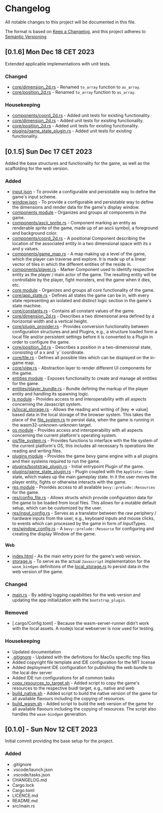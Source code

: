 # Changelog

All notable changes to this project will be documented in this file.

The format is based on [Keep a Changelog](https://keepachangelog.com/en/1.0.0/),
and this project adheres to [Semantic Versioning](https://semver.org/spec/v2.0.0.html).

## [0.1.6] Mon Dec 18 CET 2023

Extended applicable implementations with unit tests.

### Changed

* [core/dimension_2d.rs](src/core/dimension_2d.rs) - Renamed `to_array` function to `as_array`.
* [core/position_2d.rs](src/core/position_2d.rs) - Renamed `to_array` function to `as_array`.


### Housekeeping

* [components/coord_2d.rs](src/components/coord_2d.rs) - Added unit tests for existing functionality.
* [core/dimension_2d.rs](src/core/dimension_2d.rs) - Added unit tests for existing functionality.
* [core/position_2d.rs](src/core/position_2d.rs) - Added unit tests for existing functionality.
* [plugins/game_state_plugin.rs](src/plugins/game_state_plugin.rs) - Added unit tests for existing functionality.


## [0.1.5] Sun Dec 17 CET 2023

Added the base structures and functionality for the game, as well as the scaffolding for the web version.

### Added

* [input.json](config/input.json) - To provide a configurable and persistable way to define the game's input scheme.
* [window.json](config/window.json) - To provide a configurable and persistable way to define the dimensions and render
data for the game's display window.
* [components module](src/components/mod.rs) - Organizes and groups all components in the game.
* [components/ascii_sprite.rs](src/components/ascii_sprite.rs) - Component marking an entity as renderable sprite
of the game, made up of an ascii symbol, a foreground and background color.
* [components/coord_2d.rs](src/components/coord_2d.rs) - A positional Component describing the location 
of the associated entity in a two dimensional space with its x and y values.
* [components/game_map.rs](src/components/game_map.rs) - A map making up a level of the game, which the player 
can traverse and explore. It is made up of a linear vector of tiles in which the different entities of the reside in.
* [components/player.rs](src/components/player.rs) - Marker Component used to identify respective entity as the
player / main actor of the game. The resulting entity will be controllable by the player, fight monsters, 
end the game when it dies, etc.
* [core module](src/core/mod.rs) - Organizes and groups all core functionality of the game.
* [core/app_state.rs](src/core/app_state.rs) - Defines all states the game can be in, with every state representing
an isolated and distinct logic section in the game's state machine.
* [core/constants.rs](src/core/constants.rs) - Contains all constant values of the game.
* [core/dimension_2d.rs](src/core/dimension_2d.rs) - Describes a two dimensional area defined by a horizontal width 
and a vertical height.
* [core/plugin_provider.rs](src/core/plugin_provider.rs) - Provides conversion functionality between configuration 
structures and and Plugins, e.g., a structure loaded form a local file and/or persistent settings before it is
converted to a Plugin in order to configure the game.
* [core/position_2d.rs](src/core/position_2d.rs) - Describes a position in a two-dimensional state, 
consisting of a x and `y``coordinate.
* [core/tile.rs](src/core/tile.rs) - Defines all possible tiles which can be displayed on the in-game map.
* [core/view.rs](src/core/view.rs) - Abstraction layer to render different UI components for the game.
* [entities module](src/entities/mod.rs) - Exposes functionality to create and manage all entities for the game.
* [entities/player_bundle.rs](src/entities/player_bundle.rs) - Bundle defining the markup of the player entity 
and handling its spawning logic.
* [js module](src/js/mod.rs) - Provides access to and interoperability with all aspects concerning 
the Javascript system.
* [js/local_storage.rs](src/js/local_storage.rs) - Allows the reading and writing of [key => value] based data 
in the local storage of the browser system. This takes the place of the [file_system.rs](src/os/file_system.rs) 
to persist data, when the game is running in the wasm32-unknown-unknown target.
* [os module](src/os/mod.rs) - Provides access and interoperability with all aspects concerning the current
platform's operating system.
* [os/file_system.rs](src/os/file_system.rs) - Provides functions to interface with the file system of the
current platform's OS, this includes all necessary fs operations like reading and writing files.
* [plugins module](src/plugins/mod.rs) - Provides the game bevy game engine with a all plugins and their systems
required to run the game.
* [plugins/bootstrap_plugin.rs](src/plugins/bootstrap_plugin.rs) - Initial entrypoint Plugin of the game.
* [plugins/game_state_plugin.rs](src/plugins/game_state_plugin.rs) - Plugin coupled with the `AppState::Game` state,
which makes up the main gameplay state. In it the user moves the player entity, fights or otherwise interacts
with the game.
* [res module](src/res/mod.rs) - Provides access to all available `bevy::prelude::Resources` for the game.
* [res/config_file.rs](src/res/config_file.rs) - Allows structs which provide configuration data for the game to be
loaded from local files. This allows for a mutable default setup, which can be customized by the user.
* [res/input_config.rs](src/res/input_config.rs) - Serves as a translator between the raw periphery / hardware inputs 
from the user, e.g., keyboard inputs and mouse clicks, to events which can processed by the game in form of InputTypes.
* [res/window_config.rs](src/res/window_config.rs) - A `bevy::prelude::Resource` for configuring and creating the
display Window of the game.

#### Web

* [index.html](web/index.html) - As the main entry point for the game's web version.
* [storage.js](web/bridge/storage.js) - To serve as the actual `Javascript` implementation for
the `wasm_bindgen` definitions of the [local_storage.rs](src/js/local_storage.rs) to persist data in the
web version of the game.

### Changed

* [main.rs](src/main.rs) - By adding logging capabilities for the web version and
updating the app initialization with the `bootstrap_plugin`.

### Removed

* [.cargo/Config.toml] - Because the wasm-server-runner didn't work with the local assets. 
A nodejs local webserver is now used for testing.

### Housekeeping

* Updated documentation
* [.gitignore](.gitignore) - Updated with the definitions for MacOs specific tmp files
* Added copyright file template and IDE configuration for the MIT license
* Added deployment IDE configuration for publishing the web bundle to the local dev server
* Added IDE run configurations for all common tasks
* [copy_resources_to_target.sh](scripts/copy_resources_to_target.sh) - Added script to copy the game's resources to
the respective buidl target, e.g., native and web
* [build_native.sh](scripts/build_native.sh) - Added script to build the native version of the game for all available 
flavours including the copying of resources.
* [build_wasm.sh](scripts/build_wasm.sh) - Added script to build the web version of the game for all available
flavours including the copying of resources. The script also handles the `wasm-bindgen` generation.

## [0.1.0] - Sun Nov 12 CET 2023

Initial commit providing the base setup for the project.

### Added

* .gitignore
* .vscode/launch.json
* .vscode/tasks.json
* CHANGELOG.md
* Cargo.lock
* Cargo.toml
* LICENCE.md
* README.md
* src/main.rs